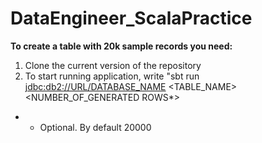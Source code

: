 # DataEngineer_ScalaPractice
<b>To create a table with 20k sample records you need:</b>
1) Clone the current version of the repository
2) To start running application, write "sbt run <jdbc:db2://URL/DATABASE_NAME> <USERNAME> <PASSWORD> <TABLE_NAME> <NUMBER_OF_GENERATED ROWS*>
   <br>
* - Optional. By default 20000
 
 

